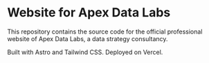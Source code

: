 # Website for Apex Data Labs

This repository contains the source code for the official professional website of Apex Data Labs, a data strategy consultancy.

Built with Astro and Tailwind CSS. Deployed on Vercel.
